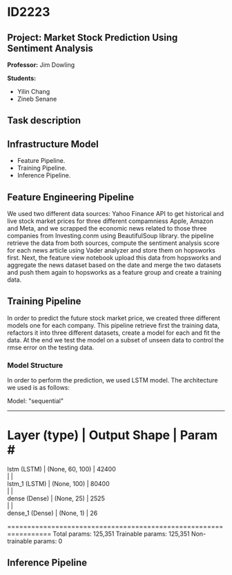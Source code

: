 # ID2223
## Project: Market Stock Prediction Using Sentiment Analysis
**Professor:**
Jim Dowling

**Students:**
- Yilin Chang
- Zineb Senane

## Task description

## Infrastructure Model
- Feature Pipeline. 
- Training Pipeline.
- Inference Pipeline.


## Feature Engineering Pipeline
We used two different data sources: Yahoo Finance API to get historical and live stock market prices for three different compamniess Apple, Amazon and Meta, and we scrapped the economic news related to those three companies from Investing.conm using BeautifulSoup library.
the pipeline retrieve the data from both sources, compute the sentiment analysis score for each news article using Vader analyzer and store them on hopsworks first. Next, the feature view notebook upload this data from hopsworks and aggregate the news dataset based on the date and merge the two datasets and push them again to hopsworks as a feature group and create a training data.

## Training Pipeline
In order to predict the future stock market price, we created three different models one for each company. This pipeline retrieve first the training data, refactors it into three different datasets, create a model for each and fit the data. At the end we test the model on a subset of unseen data to control the rmse error on the testing data.

### Model Structure
In order to perform the prediction, we used LSTM model. The architecture we used is as follows:

Model: "sequential"
_________________________________________________________________
 Layer (type)         |       Output Shape      |        Param #   
=================================================================
 lstm (LSTM)          |       (None, 60, 100)   |        42400     
                      |                         |                  
 lstm_1 (LSTM)        |       (None, 100)       |        80400     
                      |                         |                  
 dense (Dense)        |       (None, 25)        |        2525      
                      |                         |                  
 dense_1 (Dense)      |       (None, 1)         |        26        
                                                                 
=================================================================
Total params: 125,351
Trainable params: 125,351
Non-trainable params: 0


## Inference Pipeline
